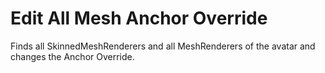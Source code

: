 ﻿# Edit All Mesh Anchor Override

Finds all SkinnedMeshRenderers and all MeshRenderers of the avatar and changes the Anchor Override.
